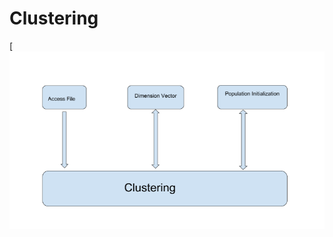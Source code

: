 # Clustering
[![Model Relationship](https://github.com/abhi1d/Clustering/blob/master/2fdfbfec-9619-419a-953f-3fcf07852883.png)
